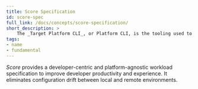 ```yaml
---
title: Score Specification
id: score-spec
full_link: /docs/concepts/score-specification/
short_description: >
    The _Target Platform CLI_, or Platform CLI, is the tooling used to convert the Score Specification into the target platform configuration file of your choice.
tags:
- name
- fundamental
---
```


_Score_ provides a developer-centric and platform-agnostic workload specification to improve developer productivity and experience. It eliminates configuration drift between local and remote environments.
